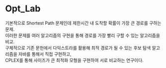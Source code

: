 # Opt_Lab

기본적으로 Shortest Path 문제인데 제한시간 내 도착할 확률이 가장 큰 경로를 구하는 문제.  
이러한 문제를 여러 알고리즘의 구현을 통해 경로를 가장 빨리 구할 수 있는 알고리즘을 비교.  
구체적으로 기존 문헌에서 다익스트라를 활용해 최적 경로가 될 수 있는 후보 탐색 알고리즘을 자바를 통해서 직접 구현하고,  
CPLEX를 통해 사이즈가 큰 최적화 모형을 구현하여 서로 비교하는 연구이다.
